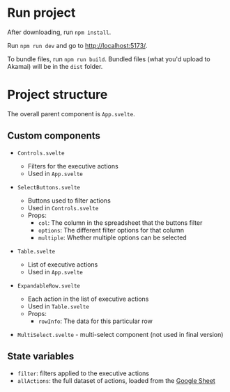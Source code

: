 # Run project
After downloading, run `npm install`.

Run `npm run dev` and go to [http://localhost:5173/](http://localhost:5173/).

To bundle files, run `npm run build`. Bundled files (what you'd upload to Akamai) will be in the `dist` folder.

# Project structure
The overall parent component is `App.svelte`.

## Custom components
- `Controls.svelte`
    - Filters for the executive actions
    - Used in `App.svelte`
- `SelectButtons.svelte`
    - Buttons used to filter actions
    - Used in `Controls.svelte`
    - Props:
        - `col`: The column in the spreadsheet that the buttons filter
        - `options`: The different filter options for that column
        - `multiple`: Whether multiple options can be selected
- `Table.svelte`
    - List of executive actions
    - Used in `App.svelte`
- `ExpandableRow.svelte`
    - Each action in the list of executive actions
    - Used in `Table.svelte`
    - Props: 
        - `rowInfo`: The data for this particular row

- `MultiSelect.svelte` - multi-select component (not used in final version)

## State variables
- `filter`: filters applied to the executive actions
- `allActions`: the full dataset of actions, loaded from the [Google Sheet](https://docs.google.com/spreadsheets/d/1CjAlGZPrIzOG1Yj8up6ibMhOlIUYq_Z_1MqcHA7aVwA/edit?gid=0#gid=0)
